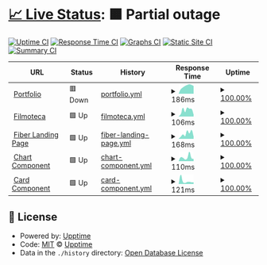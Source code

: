 # [📈 Live Status](https://upptime.github.io/upptime): <!--live status--> **🟧 Partial outage**

[![Uptime CI](https://github.com/danielcgilibert/upptime/workflows/Uptime%20CI/badge.svg)](https://github.com/danielcgilibert/upptime/actions?query=workflow%3A%22Uptime+CI%22)
[![Response Time CI](https://github.com/danielcgilibert/upptime/workflows/Response%20Time%20CI/badge.svg)](https://github.com/danielcgilibert/upptime/actions?query=workflow%3A%22Response+Time+CI%22)
[![Graphs CI](https://github.com/danielcgilibert/upptime/workflows/Graphs%20CI/badge.svg)](https://github.com/danielcgilibert/upptime/actions?query=workflow%3A%22Graphs+CI%22)
[![Static Site CI](https://github.com/danielcgilibert/upptime/workflows/Static%20Site%20CI/badge.svg)](https://github.com/danielcgilibert/upptime/actions?query=workflow%3A%22Static+Site+CI%22)
[![Summary CI](https://github.com/danielcgilibert/upptime/workflows/Summary%20CI/badge.svg)](https://github.com/danielcgilibert/upptime/actions?query=workflow%3A%22Summary+CI%22)

<!--start: status pages-->
<!-- This summary is generated by Upptime (https://github.com/upptime/upptime) -->
<!-- Do not edit this manually, your changes will be overwritten -->
<!-- prettier-ignore -->
| URL | Status | History | Response Time | Uptime |
| --- | ------ | ------- | ------------- | ------ |
| <img alt="" src="https://icons.duckduckgo.com/ip3/www.danielcg.dev.ico" height="13"> [Portfolio](https://www.danielcg.dev) | 🟥 Down | [portfolio.yml](https://github.com/danielcgilibert/upptime/commits/HEAD/history/portfolio.yml) | <details><summary><img alt="Response time graph" src="./graphs/portfolio/response-time-week.png" height="20"> 186ms</summary><br><a href="https://status.danielcg.dev/history/portfolio"><img alt="Response time 267" src="https://img.shields.io/endpoint?url=https%3A%2F%2Fraw.githubusercontent.com%2Fdanielcgilibert%2Fupptime%2FHEAD%2Fapi%2Fportfolio%2Fresponse-time.json"></a><br><a href="https://status.danielcg.dev/history/portfolio"><img alt="24-hour response time 177" src="https://img.shields.io/endpoint?url=https%3A%2F%2Fraw.githubusercontent.com%2Fdanielcgilibert%2Fupptime%2FHEAD%2Fapi%2Fportfolio%2Fresponse-time-day.json"></a><br><a href="https://status.danielcg.dev/history/portfolio"><img alt="7-day response time 186" src="https://img.shields.io/endpoint?url=https%3A%2F%2Fraw.githubusercontent.com%2Fdanielcgilibert%2Fupptime%2FHEAD%2Fapi%2Fportfolio%2Fresponse-time-week.json"></a><br><a href="https://status.danielcg.dev/history/portfolio"><img alt="30-day response time 285" src="https://img.shields.io/endpoint?url=https%3A%2F%2Fraw.githubusercontent.com%2Fdanielcgilibert%2Fupptime%2FHEAD%2Fapi%2Fportfolio%2Fresponse-time-month.json"></a><br><a href="https://status.danielcg.dev/history/portfolio"><img alt="1-year response time 267" src="https://img.shields.io/endpoint?url=https%3A%2F%2Fraw.githubusercontent.com%2Fdanielcgilibert%2Fupptime%2FHEAD%2Fapi%2Fportfolio%2Fresponse-time-year.json"></a></details> | <details><summary><a href="https://status.danielcg.dev/history/portfolio">100.00%</a></summary><a href="https://status.danielcg.dev/history/portfolio"><img alt="All-time uptime 99.98%" src="https://img.shields.io/endpoint?url=https%3A%2F%2Fraw.githubusercontent.com%2Fdanielcgilibert%2Fupptime%2FHEAD%2Fapi%2Fportfolio%2Fuptime.json"></a><br><a href="https://status.danielcg.dev/history/portfolio"><img alt="24-hour uptime 100.00%" src="https://img.shields.io/endpoint?url=https%3A%2F%2Fraw.githubusercontent.com%2Fdanielcgilibert%2Fupptime%2FHEAD%2Fapi%2Fportfolio%2Fuptime-day.json"></a><br><a href="https://status.danielcg.dev/history/portfolio"><img alt="7-day uptime 100.00%" src="https://img.shields.io/endpoint?url=https%3A%2F%2Fraw.githubusercontent.com%2Fdanielcgilibert%2Fupptime%2FHEAD%2Fapi%2Fportfolio%2Fuptime-week.json"></a><br><a href="https://status.danielcg.dev/history/portfolio"><img alt="30-day uptime 100.00%" src="https://img.shields.io/endpoint?url=https%3A%2F%2Fraw.githubusercontent.com%2Fdanielcgilibert%2Fupptime%2FHEAD%2Fapi%2Fportfolio%2Fuptime-month.json"></a><br><a href="https://status.danielcg.dev/history/portfolio"><img alt="1-year uptime 99.98%" src="https://img.shields.io/endpoint?url=https%3A%2F%2Fraw.githubusercontent.com%2Fdanielcgilibert%2Fupptime%2FHEAD%2Fapi%2Fportfolio%2Fuptime-year.json"></a></details>
| <img alt="" src="https://icons.duckduckgo.com/ip3/filmoteca-994ba.web.app.ico" height="13"> [Filmoteca](https://filmoteca-994ba.web.app) | 🟩 Up | [filmoteca.yml](https://github.com/danielcgilibert/upptime/commits/HEAD/history/filmoteca.yml) | <details><summary><img alt="Response time graph" src="./graphs/filmoteca/response-time-week.png" height="20"> 106ms</summary><br><a href="https://status.danielcg.dev/history/filmoteca"><img alt="Response time 180" src="https://img.shields.io/endpoint?url=https%3A%2F%2Fraw.githubusercontent.com%2Fdanielcgilibert%2Fupptime%2FHEAD%2Fapi%2Ffilmoteca%2Fresponse-time.json"></a><br><a href="https://status.danielcg.dev/history/filmoteca"><img alt="24-hour response time 31" src="https://img.shields.io/endpoint?url=https%3A%2F%2Fraw.githubusercontent.com%2Fdanielcgilibert%2Fupptime%2FHEAD%2Fapi%2Ffilmoteca%2Fresponse-time-day.json"></a><br><a href="https://status.danielcg.dev/history/filmoteca"><img alt="7-day response time 106" src="https://img.shields.io/endpoint?url=https%3A%2F%2Fraw.githubusercontent.com%2Fdanielcgilibert%2Fupptime%2FHEAD%2Fapi%2Ffilmoteca%2Fresponse-time-week.json"></a><br><a href="https://status.danielcg.dev/history/filmoteca"><img alt="30-day response time 96" src="https://img.shields.io/endpoint?url=https%3A%2F%2Fraw.githubusercontent.com%2Fdanielcgilibert%2Fupptime%2FHEAD%2Fapi%2Ffilmoteca%2Fresponse-time-month.json"></a><br><a href="https://status.danielcg.dev/history/filmoteca"><img alt="1-year response time 180" src="https://img.shields.io/endpoint?url=https%3A%2F%2Fraw.githubusercontent.com%2Fdanielcgilibert%2Fupptime%2FHEAD%2Fapi%2Ffilmoteca%2Fresponse-time-year.json"></a></details> | <details><summary><a href="https://status.danielcg.dev/history/filmoteca">100.00%</a></summary><a href="https://status.danielcg.dev/history/filmoteca"><img alt="All-time uptime 100.00%" src="https://img.shields.io/endpoint?url=https%3A%2F%2Fraw.githubusercontent.com%2Fdanielcgilibert%2Fupptime%2FHEAD%2Fapi%2Ffilmoteca%2Fuptime.json"></a><br><a href="https://status.danielcg.dev/history/filmoteca"><img alt="24-hour uptime 100.00%" src="https://img.shields.io/endpoint?url=https%3A%2F%2Fraw.githubusercontent.com%2Fdanielcgilibert%2Fupptime%2FHEAD%2Fapi%2Ffilmoteca%2Fuptime-day.json"></a><br><a href="https://status.danielcg.dev/history/filmoteca"><img alt="7-day uptime 100.00%" src="https://img.shields.io/endpoint?url=https%3A%2F%2Fraw.githubusercontent.com%2Fdanielcgilibert%2Fupptime%2FHEAD%2Fapi%2Ffilmoteca%2Fuptime-week.json"></a><br><a href="https://status.danielcg.dev/history/filmoteca"><img alt="30-day uptime 100.00%" src="https://img.shields.io/endpoint?url=https%3A%2F%2Fraw.githubusercontent.com%2Fdanielcgilibert%2Fupptime%2FHEAD%2Fapi%2Ffilmoteca%2Fuptime-month.json"></a><br><a href="https://status.danielcg.dev/history/filmoteca"><img alt="1-year uptime 100.00%" src="https://img.shields.io/endpoint?url=https%3A%2F%2Fraw.githubusercontent.com%2Fdanielcgilibert%2Fupptime%2FHEAD%2Fapi%2Ffilmoteca%2Fuptime-year.json"></a></details>
| <img alt="" src="https://icons.duckduckgo.com/ip3/danielcgilibert.github.io.ico" height="13"> [Fiber Landing Page](https://danielcgilibert.github.io/Fiber-Landing-Page) | 🟩 Up | [fiber-landing-page.yml](https://github.com/danielcgilibert/upptime/commits/HEAD/history/fiber-landing-page.yml) | <details><summary><img alt="Response time graph" src="./graphs/fiber-landing-page/response-time-week.png" height="20"> 168ms</summary><br><a href="https://status.danielcg.dev/history/fiber-landing-page"><img alt="Response time 145" src="https://img.shields.io/endpoint?url=https%3A%2F%2Fraw.githubusercontent.com%2Fdanielcgilibert%2Fupptime%2FHEAD%2Fapi%2Ffiber-landing-page%2Fresponse-time.json"></a><br><a href="https://status.danielcg.dev/history/fiber-landing-page"><img alt="24-hour response time 73" src="https://img.shields.io/endpoint?url=https%3A%2F%2Fraw.githubusercontent.com%2Fdanielcgilibert%2Fupptime%2FHEAD%2Fapi%2Ffiber-landing-page%2Fresponse-time-day.json"></a><br><a href="https://status.danielcg.dev/history/fiber-landing-page"><img alt="7-day response time 168" src="https://img.shields.io/endpoint?url=https%3A%2F%2Fraw.githubusercontent.com%2Fdanielcgilibert%2Fupptime%2FHEAD%2Fapi%2Ffiber-landing-page%2Fresponse-time-week.json"></a><br><a href="https://status.danielcg.dev/history/fiber-landing-page"><img alt="30-day response time 166" src="https://img.shields.io/endpoint?url=https%3A%2F%2Fraw.githubusercontent.com%2Fdanielcgilibert%2Fupptime%2FHEAD%2Fapi%2Ffiber-landing-page%2Fresponse-time-month.json"></a><br><a href="https://status.danielcg.dev/history/fiber-landing-page"><img alt="1-year response time 145" src="https://img.shields.io/endpoint?url=https%3A%2F%2Fraw.githubusercontent.com%2Fdanielcgilibert%2Fupptime%2FHEAD%2Fapi%2Ffiber-landing-page%2Fresponse-time-year.json"></a></details> | <details><summary><a href="https://status.danielcg.dev/history/fiber-landing-page">100.00%</a></summary><a href="https://status.danielcg.dev/history/fiber-landing-page"><img alt="All-time uptime 100.00%" src="https://img.shields.io/endpoint?url=https%3A%2F%2Fraw.githubusercontent.com%2Fdanielcgilibert%2Fupptime%2FHEAD%2Fapi%2Ffiber-landing-page%2Fuptime.json"></a><br><a href="https://status.danielcg.dev/history/fiber-landing-page"><img alt="24-hour uptime 100.00%" src="https://img.shields.io/endpoint?url=https%3A%2F%2Fraw.githubusercontent.com%2Fdanielcgilibert%2Fupptime%2FHEAD%2Fapi%2Ffiber-landing-page%2Fuptime-day.json"></a><br><a href="https://status.danielcg.dev/history/fiber-landing-page"><img alt="7-day uptime 100.00%" src="https://img.shields.io/endpoint?url=https%3A%2F%2Fraw.githubusercontent.com%2Fdanielcgilibert%2Fupptime%2FHEAD%2Fapi%2Ffiber-landing-page%2Fuptime-week.json"></a><br><a href="https://status.danielcg.dev/history/fiber-landing-page"><img alt="30-day uptime 100.00%" src="https://img.shields.io/endpoint?url=https%3A%2F%2Fraw.githubusercontent.com%2Fdanielcgilibert%2Fupptime%2FHEAD%2Fapi%2Ffiber-landing-page%2Fuptime-month.json"></a><br><a href="https://status.danielcg.dev/history/fiber-landing-page"><img alt="1-year uptime 100.00%" src="https://img.shields.io/endpoint?url=https%3A%2F%2Fraw.githubusercontent.com%2Fdanielcgilibert%2Fupptime%2FHEAD%2Fapi%2Ffiber-landing-page%2Fuptime-year.json"></a></details>
| <img alt="" src="https://icons.duckduckgo.com/ip3/challenges-fronted-mentor-chart-component-qah2e7rdt.vercel.app.ico" height="13"> [Chart Component](https://challenges-fronted-mentor-chart-component-qah2e7rdt.vercel.app/) | 🟩 Up | [chart-component.yml](https://github.com/danielcgilibert/upptime/commits/HEAD/history/chart-component.yml) | <details><summary><img alt="Response time graph" src="./graphs/chart-component/response-time-week.png" height="20"> 110ms</summary><br><a href="https://status.danielcg.dev/history/chart-component"><img alt="Response time 133" src="https://img.shields.io/endpoint?url=https%3A%2F%2Fraw.githubusercontent.com%2Fdanielcgilibert%2Fupptime%2FHEAD%2Fapi%2Fchart-component%2Fresponse-time.json"></a><br><a href="https://status.danielcg.dev/history/chart-component"><img alt="24-hour response time 62" src="https://img.shields.io/endpoint?url=https%3A%2F%2Fraw.githubusercontent.com%2Fdanielcgilibert%2Fupptime%2FHEAD%2Fapi%2Fchart-component%2Fresponse-time-day.json"></a><br><a href="https://status.danielcg.dev/history/chart-component"><img alt="7-day response time 110" src="https://img.shields.io/endpoint?url=https%3A%2F%2Fraw.githubusercontent.com%2Fdanielcgilibert%2Fupptime%2FHEAD%2Fapi%2Fchart-component%2Fresponse-time-week.json"></a><br><a href="https://status.danielcg.dev/history/chart-component"><img alt="30-day response time 144" src="https://img.shields.io/endpoint?url=https%3A%2F%2Fraw.githubusercontent.com%2Fdanielcgilibert%2Fupptime%2FHEAD%2Fapi%2Fchart-component%2Fresponse-time-month.json"></a><br><a href="https://status.danielcg.dev/history/chart-component"><img alt="1-year response time 133" src="https://img.shields.io/endpoint?url=https%3A%2F%2Fraw.githubusercontent.com%2Fdanielcgilibert%2Fupptime%2FHEAD%2Fapi%2Fchart-component%2Fresponse-time-year.json"></a></details> | <details><summary><a href="https://status.danielcg.dev/history/chart-component">100.00%</a></summary><a href="https://status.danielcg.dev/history/chart-component"><img alt="All-time uptime 99.97%" src="https://img.shields.io/endpoint?url=https%3A%2F%2Fraw.githubusercontent.com%2Fdanielcgilibert%2Fupptime%2FHEAD%2Fapi%2Fchart-component%2Fuptime.json"></a><br><a href="https://status.danielcg.dev/history/chart-component"><img alt="24-hour uptime 100.00%" src="https://img.shields.io/endpoint?url=https%3A%2F%2Fraw.githubusercontent.com%2Fdanielcgilibert%2Fupptime%2FHEAD%2Fapi%2Fchart-component%2Fuptime-day.json"></a><br><a href="https://status.danielcg.dev/history/chart-component"><img alt="7-day uptime 100.00%" src="https://img.shields.io/endpoint?url=https%3A%2F%2Fraw.githubusercontent.com%2Fdanielcgilibert%2Fupptime%2FHEAD%2Fapi%2Fchart-component%2Fuptime-week.json"></a><br><a href="https://status.danielcg.dev/history/chart-component"><img alt="30-day uptime 100.00%" src="https://img.shields.io/endpoint?url=https%3A%2F%2Fraw.githubusercontent.com%2Fdanielcgilibert%2Fupptime%2FHEAD%2Fapi%2Fchart-component%2Fuptime-month.json"></a><br><a href="https://status.danielcg.dev/history/chart-component"><img alt="1-year uptime 99.97%" src="https://img.shields.io/endpoint?url=https%3A%2F%2Fraw.githubusercontent.com%2Fdanielcgilibert%2Fupptime%2FHEAD%2Fapi%2Fchart-component%2Fuptime-year.json"></a></details>
| <img alt="" src="https://icons.duckduckgo.com/ip3/cfm-productreview-cnax6r9nn-danielcgilibert.vercel.app.ico" height="13"> [Card Component](https://cfm-productreview-cnax6r9nn-danielcgilibert.vercel.app/) | 🟩 Up | [card-component.yml](https://github.com/danielcgilibert/upptime/commits/HEAD/history/card-component.yml) | <details><summary><img alt="Response time graph" src="./graphs/card-component/response-time-week.png" height="20"> 121ms</summary><br><a href="https://status.danielcg.dev/history/card-component"><img alt="Response time 139" src="https://img.shields.io/endpoint?url=https%3A%2F%2Fraw.githubusercontent.com%2Fdanielcgilibert%2Fupptime%2FHEAD%2Fapi%2Fcard-component%2Fresponse-time.json"></a><br><a href="https://status.danielcg.dev/history/card-component"><img alt="24-hour response time 72" src="https://img.shields.io/endpoint?url=https%3A%2F%2Fraw.githubusercontent.com%2Fdanielcgilibert%2Fupptime%2FHEAD%2Fapi%2Fcard-component%2Fresponse-time-day.json"></a><br><a href="https://status.danielcg.dev/history/card-component"><img alt="7-day response time 121" src="https://img.shields.io/endpoint?url=https%3A%2F%2Fraw.githubusercontent.com%2Fdanielcgilibert%2Fupptime%2FHEAD%2Fapi%2Fcard-component%2Fresponse-time-week.json"></a><br><a href="https://status.danielcg.dev/history/card-component"><img alt="30-day response time 158" src="https://img.shields.io/endpoint?url=https%3A%2F%2Fraw.githubusercontent.com%2Fdanielcgilibert%2Fupptime%2FHEAD%2Fapi%2Fcard-component%2Fresponse-time-month.json"></a><br><a href="https://status.danielcg.dev/history/card-component"><img alt="1-year response time 139" src="https://img.shields.io/endpoint?url=https%3A%2F%2Fraw.githubusercontent.com%2Fdanielcgilibert%2Fupptime%2FHEAD%2Fapi%2Fcard-component%2Fresponse-time-year.json"></a></details> | <details><summary><a href="https://status.danielcg.dev/history/card-component">100.00%</a></summary><a href="https://status.danielcg.dev/history/card-component"><img alt="All-time uptime 99.98%" src="https://img.shields.io/endpoint?url=https%3A%2F%2Fraw.githubusercontent.com%2Fdanielcgilibert%2Fupptime%2FHEAD%2Fapi%2Fcard-component%2Fuptime.json"></a><br><a href="https://status.danielcg.dev/history/card-component"><img alt="24-hour uptime 100.00%" src="https://img.shields.io/endpoint?url=https%3A%2F%2Fraw.githubusercontent.com%2Fdanielcgilibert%2Fupptime%2FHEAD%2Fapi%2Fcard-component%2Fuptime-day.json"></a><br><a href="https://status.danielcg.dev/history/card-component"><img alt="7-day uptime 100.00%" src="https://img.shields.io/endpoint?url=https%3A%2F%2Fraw.githubusercontent.com%2Fdanielcgilibert%2Fupptime%2FHEAD%2Fapi%2Fcard-component%2Fuptime-week.json"></a><br><a href="https://status.danielcg.dev/history/card-component"><img alt="30-day uptime 100.00%" src="https://img.shields.io/endpoint?url=https%3A%2F%2Fraw.githubusercontent.com%2Fdanielcgilibert%2Fupptime%2FHEAD%2Fapi%2Fcard-component%2Fuptime-month.json"></a><br><a href="https://status.danielcg.dev/history/card-component"><img alt="1-year uptime 99.98%" src="https://img.shields.io/endpoint?url=https%3A%2F%2Fraw.githubusercontent.com%2Fdanielcgilibert%2Fupptime%2FHEAD%2Fapi%2Fcard-component%2Fuptime-year.json"></a></details>

<!--end: status pages-->

## 📄 License

- Powered by: [Upptime](https://github.com/upptime/upptime)
- Code: [MIT](./LICENSE) © [Upptime](https://upptime.js.org)
- Data in the `./history` directory: [Open Database License](https://opendatacommons.org/licenses/odbl/1-0/)
